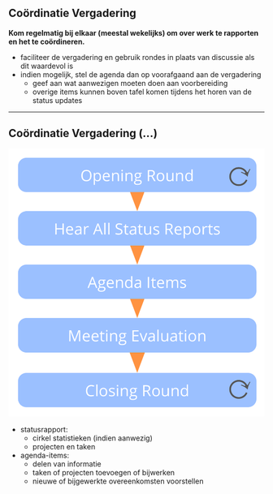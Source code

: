 ## Coördinatie Vergadering

**Kom regelmatig bij elkaar (meestal wekelijks) om over werk te rapporten en het te coördineren.**

- faciliteer de vergadering en gebruik rondes in plaats van discussie als dit waardevol is
- indien mogelijk, stel de agenda dan op voorafgaand aan de vergadering 
    - geef aan wat aanwezigen moeten doen aan voorbereiding
    - overige items kunnen boven tafel komen tijdens het horen van de status updates

* * *

## Coördinatie Vergadering (...)

![right,fit](img/meetings/coordination-meeting.png)

- statusrapport: 
    - cirkel statistieken (indien aanwezig)
    - projecten en taken
- agenda-items: 
    - delen van informatie
    - taken of projecten toevoegen of bijwerken
    - nieuwe of bijgewerkte overeenkomsten voorstellen
